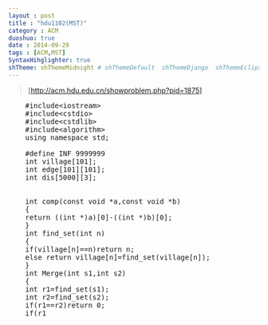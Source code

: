 ```yaml
---
layout : post
title : "hdu1102(MST)"
category : ACM
duoshuo: true
date : 2014-09-29
tags : [ACM,MST]
SyntaxHihglighter: true
shTheme: shThemeMidnight # shThemeDefault  shThemeDjango  shThemeEclipse  shThemeEmacs  shThemeFadeToGrey  shThemeMidnight  shThemeRDark
---
```


>[http://acm.hdu.edu.cn/showproblem.php?pid=1875]

<!-- more -->

<pre class="brush: c; ">
	#include&lt;iostream&gt;
	#include&lt;cstdio&gt;
	#include&lt;cstdlib&gt;
	#include&lt;algorithm&gt;
	using namespace std;

	#define INF 9999999
	int village[101];
	int edge[101][101];
	int dis[5000][3];
	
	
	int comp(const void *a,const void *b)
	{
	return ((int *)a)[0]-((int *)b)[0];
	}
	int find_set(int n)
	{
	if(village[n]==n)return n;
	else return village[n]=find_set(village[n]);
	}
	int Merge(int s1,int s2)
	{
	int r1=find_set(s1);
	int r2=find_set(s2);
	if(r1==r2)return 0;
	if(r1<r2)village[r2]=r1;
	else village[r1]=r2;
	return 1;
	}
	int main()
	{
	int n,i,j;
	while(~scanf("%d",&n))
	{
	int sum=0,count=0,temp=0,temp1,q;
	for(i=1;i<=n;i++)
	for(j=1;j<=n;j++)
	edge[i][j]=INF;
	for(int i1=1;i1<=n;i1++)
	{
	village[i1]=i1;
	for(int j1=1;j1<=n;j1++)
	{
	scanf("%d",&temp1);
	edge[i1][j1]=edge[j1][i1]=temp1;
	}
	}
	int i2,j2;
	scanf("%d",&q);
	for(int k=1;k<=q;k++)
	{
	scanf("%d%d",&i2,&j2);
	edge[i2][j2]=edge[j2][i2]=0;
	}
	for(int i3=1;i3<n;i3++)
	for(int j3=i3+1;j3<=n;j3++)
	{
	dis[++temp][1]=i3;
	dis[temp][2]=j3;
	dis[temp][0]=edge[i3][j3];
	}
	qsort(dis+1,temp,3*sizeof(int),comp);
	for(int x=1;x<=temp;x++)
	{
	if(find_set(dis[x][1])==find_set(dis[x][2]))continue;
	Merge(dis[x][1],dis[x][2]);
	sum+=dis[x][0];
	count++;
	if(count==n-1)break;
	}
	printf("%d\n",sum);
	}
	return 0;
	}
</pre>



